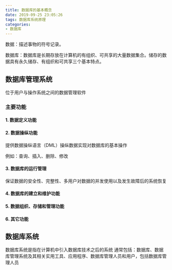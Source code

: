 ```yaml
---
title: 数据库的基本概念
date: 2019-09-25 23:05:26
tags: 数据库系统原理
categories:
- 数据库
---
```

数据：描述事物的符号记录。

数据库：数据库是长期存放在计算机的有组织、可共享的大量数据集合。储存的数据具有永久储存、有组织和可共享三个基本特点。

## 数据库管理系统
位于用户与操作系统之间的数据管理软件
### 主要功能
#### 1. 数据定义功能
#### 2. 数据操纵功能
提供数据操纵语言（DML）操纵数据实现对数据库的基本操作

例如：查询、插入、删除、修改
#### 3. 数据库的运行管理
保证数据的安全性、完整性、多用户对数据的并发使用以及发生故障后的系统恢复
#### 4. 数据库的建立和维护功能
#### 5. 数据组织、存储和管理功能
#### 6. 其它功能

## 数据库系统
数据库系统是指在计算机中引入数据库技术之后的系统
通常包括：数据库、数据库管理系统及其相关实用工具、应用程序、数据库管理人员和用户，包括数据库管理人员

